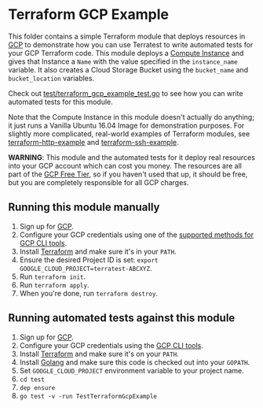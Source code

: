 # Terraform GCP Example

This folder contains a simple Terraform module that deploys resources in [GCP](https://cloud.google.com/) to demonstrate
how you can use Terratest to write automated tests for your GCP Terraform code. This module deploys a [Compute
Instance](https://cloud.google.com/compute/) and gives that Instance a `Name` with the value specified in the
`instance_name` variable. It also creates a Cloud Storage Bucket using the `bucket_name` and `bucket_location` variables.

Check out [test/terraform_gcp_example_test.go](https://github.com/terraform-modules-krish/terratest/blob/v0.15.2/test/terraform_gcp_example_test.go) to see how you can write
automated tests for this module.

Note that the Compute Instance in this module doesn't actually do anything; it just runs a Vanilla Ubuntu 16.04 Image for
demonstration purposes. For slightly more complicated, real-world examples of Terraform modules, see
[terraform-http-example](https://github.com/terraform-modules-krish/terratest/blob/v0.15.2/examples/terraform-http-example) and [terraform-ssh-example](https://github.com/terraform-modules-krish/terratest/blob/v0.15.2/examples/terraform-ssh-example).

**WARNING**: This module and the automated tests for it deploy real resources into your GCP account which can cost you
money. The resources are all part of the [GCP Free Tier](https://cloud.google.com/free/), so if you haven't used that up,
it should be free, but you are completely responsible for all GCP charges.

## Running this module manually

1. Sign up for [GCP](https://cloud.google.com/).
1. Configure your GCP credentials using one of the [supported methods for GCP CLI
   tools](https://cloud.google.com/sdk/docs/quickstarts).
1. Install [Terraform](https://www.terraform.io/) and make sure it's in your `PATH`.
1. Ensure the desired Project ID is set: `export GOOGLE_CLOUD_PROJECT=terratest-ABCXYZ`.
1. Run `terraform init`.
1. Run `terraform apply`.
1. When you're done, run `terraform destroy`.

## Running automated tests against this module

1. Sign up for [GCP](https://cloud.google.com/free/).
1. Configure your GCP credentials using the [GCP CLI
   tools](https://cloud.google.com/sdk/docs/quickstarts).
1. Install [Terraform](https://www.terraform.io/) and make sure it's on your `PATH`.
1. Install [Golang](https://golang.org/) and make sure this code is checked out into your `GOPATH`.
1. Set `GOOGLE_CLOUD_PROJECT` environment variable to your project name.
1. `cd test`
1. `dep ensure`
1. `go test -v -run TestTerraformGcpExample`
